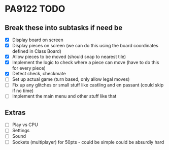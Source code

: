 # PA9122 TODO
## Break these into subtasks if need be
- [X] Display board on screen
- [X] Display pieces on screen (we can do this using the board coordinates defined in Class Board)
- [X] Allow pieces to be moved (should snap to nearest tile)
- [X] Implement the logic to check where a piece can move (have to do this for every piece)
- [X] Detect check, checkmate
- [ ] Set up actual game (turn based, only allow legal moves)
- [ ] Fix up any glitches or small stuff like castling and en passant (could skip if no time)
- [ ] Implement the main menu and other stuff like that

## Extras
- [ ] Play vs CPU
- [ ] Settings
- [ ] Sound
- [ ] Sockets (multiplayer) for 50pts - could be simple could be absurdly hard